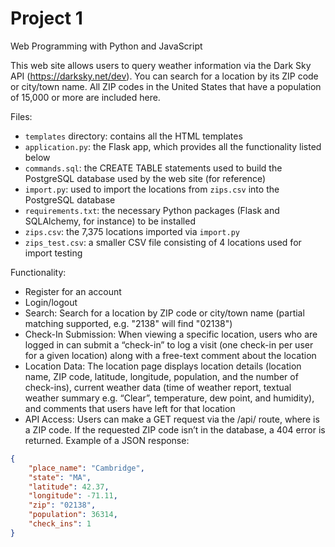 # Project 1

Web Programming with Python and JavaScript

This web site allows users to query weather information via the Dark Sky API (https://darksky.net/dev). You can search for a
location by its ZIP code or city/town name. All ZIP codes in the United States that have a population of 15,000 or more are included
here.

Files:
- `templates` directory: contains all the HTML templates
- `application.py`: the Flask app, which provides all the functionality listed below
- `commands.sql`: the CREATE TABLE statements used to build the PostgreSQL database used by the web site (for reference)
- `import.py`: used to import the locations from `zips.csv` into the PostgreSQL database
- `requirements.txt`: the necessary Python packages (Flask and SQLAlchemy, for instance) to be installed
- `zips.csv`: the 7,375 locations imported via `import.py`
- `zips_test.csv`: a smaller CSV file consisting of 4 locations used for import testing

Functionality:
- Register for an account
- Login/logout
- Search: Search for a location by ZIP code or city/town name (partial matching supported, e.g. "2138" will find "02138")
- Check-In Submission: When viewing a specific location, users who are logged in can submit a “check-in” to log a visit (one
check-in per user for a given location) along with a free-text comment about the location
- Location Data: The location page displays location details (location name, ZIP code, latitude, longitude, population, and the number of
check-ins), current weather data (time of weather report, textual weather summary e.g. “Clear”, temperature, dew point, and
humidity), and comments that users have left for that location
- API Access: Users can make a GET request via the /api/<zip> route, where <zip> is a ZIP code. If the requested ZIP code isn’t in
the database, a 404 error is returned. Example of a JSON response:
```json
{
    "place_name": "Cambridge",
    "state": "MA",
    "latitude": 42.37,
    "longitude": -71.11,
    "zip": "02138",
    "population": 36314,
    "check_ins": 1
}
```
